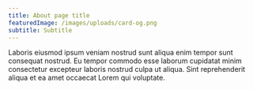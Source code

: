 ```yaml
---
title: About page title
featuredImage: /images/uploads/card-og.png
subtitle: Subtitle
---
```

Laboris eiusmod ipsum veniam nostrud sunt aliqua enim tempor sunt consequat nostrud. Eu tempor commodo esse laborum cupidatat minim consectetur excepteur laboris nostrud culpa ut aliqua. Sint reprehenderit aliqua et ea amet occaecat Lorem qui voluptate.
